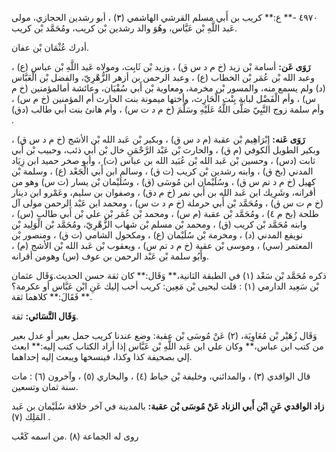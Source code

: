 ٤٩٧٠ -** ع:** كريب بن أَبي مسلم القرشي الهاشمي (٣) ، أبو رشدين الحجازي، مولى عَبد اللَّهِ بْن عَبَّاس، وهُوَ والد رشدين بْن كريب، ومُحَمَّد بْن كريب.

أدرك عُثْمَان بْن عفان.

**رَوَى عَن:** أسامة بْن زيد (خ م د س ق) ، وزيد بْن ثَابِت، ومولاه عَبد اللَّهِ بْن عباس (ع) ، وعبد الله بْن عُمَر بْن الخطاب (ع) ، وعبد الرحمن بن أزهر الزُّهْرِيّ، والفضل بْن الْعَبَّاس (د) ولم يسمع منه، والمسور بْن مخرمة، ومعاوية بْن أَبي سُفْيَان، وعائشة أمالمؤمنين (خ م س) ، وأم الْفَضْل لبابة بِنْت الْحَارِث، وأختها ميمونة بنت الحارث أم المؤمنين (خ م س) ، وأم سلمة زوج النَّبِيّ صَلَّى اللَّهُ عَلَيْهِ وسَلَّمَ (خ م د ت س) ، وأم هانئ بنت أبي طالب (دق) .

**رَوَى عَنه:** إِبْرَاهِيم بْن عقبة (م د س ق) ، وبكير بْن عَبد الله بْن الأشج (خ م د س ق) ، وبكير الطويل الكوفي (م ق) ، والحارث بْن عَبْد الرَّحْمَنِ خال بْن أَبي ذئب، وحبيب بْن أَبي ثابت (دس) ، وحسين بْن عَبد الله بْن عُبَيد الله بن عباس (ت) ، وأبو صخر حميد ابن زِيَاد المدني (بخ ق) ، وابنه رشدين بْن كريب (ت ق) ، وسالم ابن أَبي الْجَعْد (ع) ، وسلمة بْن كهيل (خ م د تم س ق) ، وسُلَيْمان ابن مُوسَى (ق) ، وسُلَيْمان بْن يسار (ت س) وهو من أقرانه، وشَرِيك ابن عَبد الله بن أَبي نمر (خ م دق) ، وصفوان بن سليم، وعَمْرو ابن دينار (خ م ت س ق) ، ومُحَمَّد بْن أَبي حرملة (خ م د ت س) ، ومحمد ابن عَبْد الرحمن مولى آل طلحة (بخ م ٤) ، ومُحَمَّد بْن عقبة (م س) ، ومحمد بْن عُمَر بْن علي بْن أَبي طالب (س) ، وابنه مُحَمَّد بْن كريب (ق) ، ومحمد بْن مسلم بْن شهاب الزُّهْرِيّ، ومُحَمَّد بْن الْوَلِيد بْن نويفع المدني (د) ، ومخرمة بْن سُلَيْمان (ع) ، ومكحول الشامي (ت ق) ، ومنصور بْن المعتمر (سي) ، وموسى بْن عقبة (خ م د تم س) ، ويعقوب بْن عَبد الله بْن الأشج (م) ، وأَبُو سلمة بْن عَبْد الرحمن بن عوف (س) وهومن أقرانه.

ذكره مُحَمَّد بْن سَعْد (١) في الطبقة الثانية،** وَقَال:** كان ثقة حسن الحديث.وَقَال عثمان بْن سَعِيد الدارمي (١) : قلت ليحيى بْن مَعِين: كريب أحب إليك عَنِ ابْن عَبَّاس أو عكرمة؟** فَقَالَ:** كلاهما ثقة.

**وَقَال النَّسَائي:** ثقة.

وَقَال زُهَيْر بْن مُعَاوِيَة، (٢) عَنْ مُوسَى بْن عقبة: وضع عندنا كريب حمل بعير أو عدل بعير من كتب ابن عباس،** وكان علي ابن عَبد اللَّهِ بْن عَبَّاس إذا أراد الكتاب كتب إليه:** ابعث إلي بصحيفة كذا وكذا، فينسخها ويبعث إليه إحداهما.

قال الواقدي (٣) ، والمدائني، وخليفة بْن خياط (٤) ، والبخاري (٥) ، وآخرون (٦) : مات سنة ثمان وتسعين.

**زاد الواقدي عَنِ ابْن أَبي الزناد عَنْ مُوسَى بْن عقبة:** بالمدينة في آخر خلافة سُلَيْمان بن عَبد المَلِك (٧) .

روى له الجماعة (٨) .من اسمه كَعْب